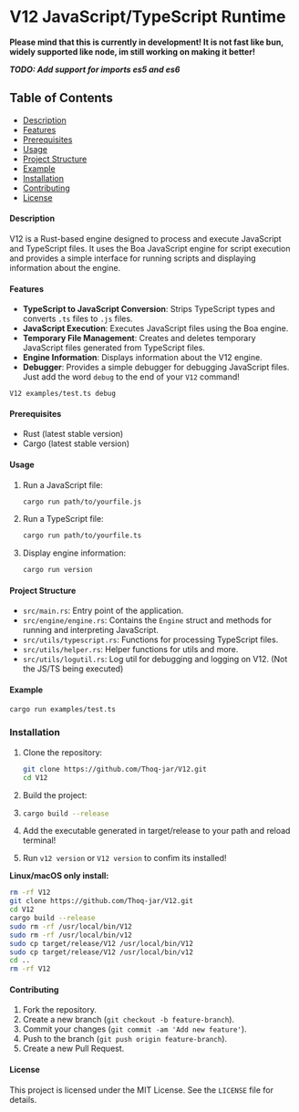 # V12 JavaScript/TypeScript Runtime
**Please mind that this is currently in development! It is not fast like bun, widely supported like node, im still working on making it better!**
 

***TODO: Add support for imports es5 and es6***

## Table of Contents
- [Description](#description)
- [Features](#features)
- [Prerequisites](#prerequisites)
- [Usage](#usage)
- [Project Structure](#project-structure)
- [Example](#example)
- [Installation](#installation)
- [Contributing](#contributing)
- [License](#license)

#### Description
V12 is a Rust-based engine designed to process and execute JavaScript and TypeScript files. It uses the Boa JavaScript engine for script execution and provides a simple interface for running scripts and displaying information about the engine.

#### Features
- **TypeScript to JavaScript Conversion**: Strips TypeScript types and converts `.ts` files to `.js` files.
- **JavaScript Execution**: Executes JavaScript files using the Boa engine.
- **Temporary File Management**: Creates and deletes temporary JavaScript files generated from TypeScript files.
- **Engine Information**: Displays information about the V12 engine.
- **Debugger**: Provides a simple debugger for debugging JavaScript files. Just add the word `debug` to the end of your `V12` command!
```shell
V12 examples/test.ts debug
```

#### Prerequisites
- Rust (latest stable version)
- Cargo (latest stable version)

#### Usage
1. Run a JavaScript file:
   ```sh
   cargo run path/to/yourfile.js
   ```

2. Run a TypeScript file:
   ```sh
   cargo run path/to/yourfile.ts
   ```

3. Display engine information:
   ```sh
   cargo run version
   ```

#### Project Structure
- `src/main.rs`: Entry point of the application.
- `src/engine/engine.rs`: Contains the `Engine` struct and methods for running and interpreting JavaScript.
- `src/utils/typescript.rs`: Functions for processing TypeScript files.
- `src/utils/helper.rs`: Helper functions for utils and more.
- `src/utils/logutil.rs`: Log util for debugging and logging on V12. (Not the JS/TS being executed)


#### Example
```sh
cargo run examples/test.ts
```

### Installation
1. Clone the repository:
   ```sh
   git clone https://github.com/Thoq-jar/V12.git
   cd V12
    ```
2. Build the project:
3. ```sh
   cargo build --release
   ```
4. Add the executable generated in target/release to your path and reload terminal!

5. Run `v12 version` or `V12 version` to confim its installed!

**Linux/macOS only install:**
```sh
rm -rf V12
git clone https://github.com/Thoq-jar/V12.git
cd V12
cargo build --release
sudo rm -rf /usr/local/bin/V12
sudo rm -rf /usr/local/bin/v12
sudo cp target/release/V12 /usr/local/bin/V12
sudo cp target/release/V12 /usr/local/bin/v12
cd ..
rm -rf V12
```

#### Contributing
1. Fork the repository.
2. Create a new branch (`git checkout -b feature-branch`).
3. Commit your changes (`git commit -am 'Add new feature'`).
4. Push to the branch (`git push origin feature-branch`).
5. Create a new Pull Request.

#### License
This project is licensed under the MIT License. See the `LICENSE` file for details.
